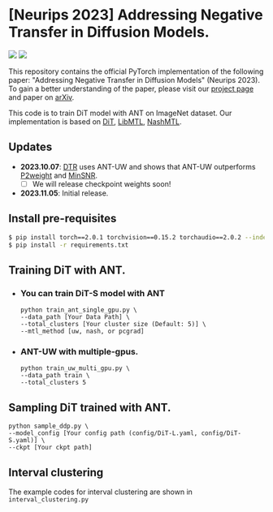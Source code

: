 # [Neurips 2023] Addressing Negative Transfer in Diffusion Models.

<!-- Arxiv Link, Project Link -->
<a href="https://arxiv.org/abs/2306.00354"><img src="https://img.shields.io/badge/arXiv-2306.00354-b31b1b.svg"></a>
<a href="https://gohyojun15.github.io/ANT_diffusion/"><img src="https://img.shields.io/badge/Project%20Page-online-brightgreen"></a>

This repository contains the official PyTorch implementation of the following paper: "Addressing Negative Transfer in Diffusion Models" (Neurips 2023). To gain a better understanding of the paper, please visit our [project page](https://gohyojun15.github.io/ANT_diffusion/) and paper on [arXiv](https://arxiv.org/abs/2306.00354).


This code is to train DiT model with ANT on ImageNet dataset.
Our implementation is based on [DiT](https://github.com/facebookresearch/DiT), [LibMTL](https://github.com/median-research-group/LibMTL), [NashMTL](https://github.com/AvivNavon/nash-mtl).



## Updates
- **2023.10.07**: [DTR](https://arxiv.org/abs/2310.07138) uses ANT-UW and shows that ANT-UW outperforms [P2weight](https://arxiv.org/abs/2204.00227) and [MinSNR](https://arxiv.org/abs/2310.07138).
  - [ ] We will release checkpoint weights soon!
- **2023.11.05**: Initial release.


## Install pre-requisites
```bash
$ pip install torch==2.0.1 torchvision==0.15.2 torchaudio==2.0.2 --index-url https://download.pytorch.org/whl/cu118
$ pip install -r requirements.txt
```


## Training DiT with ANT.
- ### You can train DiT-S model with ANT 
    ```
    python train_ant_single_gpu.py \
    --data_path [Your Data Path] \
    --total_clusters [Your cluster size (Default: 5)] \
    --mtl_method [uw, nash, or pcgrad]
    ```

- ### ANT-UW with multiple-gpus.
    ```
    python train_uw_multi_gpu.py \
    --data_path train \
    --total_clusters 5 
    ```


## Sampling DiT trained with ANT.
```
python sample_ddp.py \
--model_config [Your config path (config/DiT-L.yaml, config/DiT-S.yaml)] \
--ckpt [Your ckpt path]
```

## Interval clustering
The example codes for interval clustering are shown in `interval_clustering.py`
